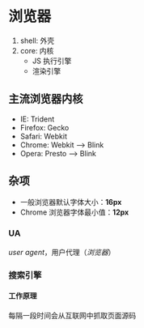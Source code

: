 # 浏览器

1. shell: 外壳
2. core: 内核
   - JS 执行引擎
   - 渲染引擎

## 主流浏览器内核

- IE: Trident
- Firefox: Gecko
- Safari: Webkit
- Chrome: Webkit --> Blink
- Opera: Presto --> Blink

## 杂项

- 一般浏览器默认字体大小：**16px**
- Chrome 浏览器字体最小值：**12px**

### UA

_user agent_，用户代理（_浏览器_）

### 搜索引擎

#### 工作原理

每隔一段时间会从互联网中抓取页面源码
